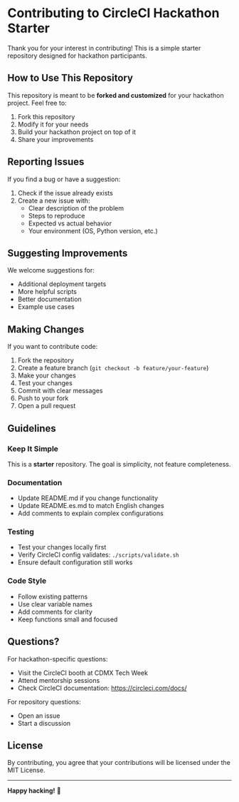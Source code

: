 # Contributing to CircleCI Hackathon Starter

Thank you for your interest in contributing! This is a simple starter repository designed for hackathon participants.

## How to Use This Repository

This repository is meant to be **forked and customized** for your hackathon project. Feel free to:

1. Fork this repository
2. Modify it for your needs
3. Build your hackathon project on top of it
4. Share your improvements

## Reporting Issues

If you find a bug or have a suggestion:

1. Check if the issue already exists
2. Create a new issue with:
   - Clear description of the problem
   - Steps to reproduce
   - Expected vs actual behavior
   - Your environment (OS, Python version, etc.)

## Suggesting Improvements

We welcome suggestions for:
- Additional deployment targets
- More helpful scripts
- Better documentation
- Example use cases

## Making Changes

If you want to contribute code:

1. Fork the repository
2. Create a feature branch (`git checkout -b feature/your-feature`)
3. Make your changes
4. Test your changes
5. Commit with clear messages
6. Push to your fork
7. Open a pull request

## Guidelines

### Keep It Simple
This is a **starter** repository. The goal is simplicity, not feature completeness.

### Documentation
- Update README.md if you change functionality
- Update README.es.md to match English changes
- Add comments to explain complex configurations

### Testing
- Test your changes locally first
- Verify CircleCI config validates: `./scripts/validate.sh`
- Ensure default configuration still works

### Code Style
- Follow existing patterns
- Use clear variable names
- Add comments for clarity
- Keep functions small and focused

## Questions?

For hackathon-specific questions:
- Visit the CircleCI booth at CDMX Tech Week
- Attend mentorship sessions
- Check CircleCI documentation: https://circleci.com/docs/

For repository questions:
- Open an issue
- Start a discussion

## License

By contributing, you agree that your contributions will be licensed under the MIT License.

---

**Happy hacking!** 🚀

